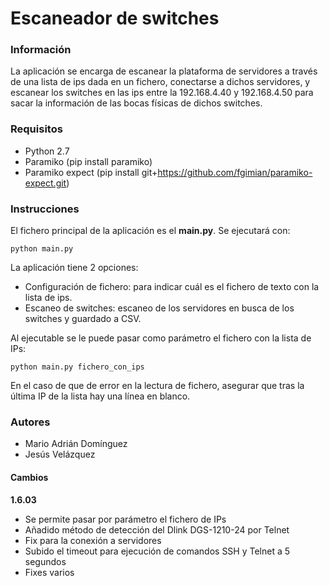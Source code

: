# Escaneador de switches

### Información
La aplicación se encarga de escanear la plataforma de
servidores a través de una lista de ips dada en un fichero, conectarse a dichos
servidores, y escanear los switches en las ips entre la 192.168.4.40 y 192.168.4.50
para sacar la información de las bocas físicas de dichos switches.

### Requisitos
- Python 2.7
- Paramiko (pip install paramiko)
- Paramiko expect (pip install git+https://github.com/fgimian/paramiko-expect.git)

### Instrucciones
El fichero principal de la aplicación es el **main.py**. Se ejecutará con:

```python main.py```

La aplicación tiene 2 opciones:
- Configuración de fichero: para indicar cuál es el fichero de texto con la lista de ips.
- Escaneo de switches: escaneo de los servidores en busca de los switches y guardado a CSV.

Al ejecutable se le puede pasar como parámetro el fichero con la lista de IPs:

```python main.py fichero_con_ips```

En el caso de que de error en la lectura de fichero, asegurar que tras la última IP
de la lista hay una línea en blanco.

### Autores
- Mario Adrián Domínguez
- Jesús Velázquez

#### Cambios
**1.6.03**
- Se permite pasar por parámetro el fichero de IPs
- Añadido método de detección del Dlink DGS-1210-24 por Telnet
- Fix para la conexión a servidores
- Subido el timeout para ejecución de comandos SSH y Telnet a 5 segundos
- Fixes varios